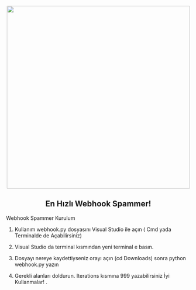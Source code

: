 <p align="center"> 
  <kbd>
<img src="https://media.discordapp.net/attachments/632566254351417368/850460213761146911/image0.gif" width="500"></img>
  </kbd>
</p>
<h2 align="center">
  En Hızlı Webhook Spammer!
</h2>
 <a id="Kurulum"></a>  Webhook Spammer Kurulum

1. Kullanım webhook.py dosyasını Visual Studio ile açın ( Cmd yada Terminalde de Açabilirsiniz)

2. Visual Studio da terminal kısmından yeni terminal e basın.

3. Dosyayı nereye kaydettiyseniz orayı açın (cd Downloads) sonra python webhook.py yazın

4. Gerekli alanları doldurun. Iterations kısmına 999 yazabilirsiniz İyi Kullanmalar! 
.
